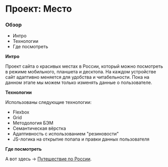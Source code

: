 # Проект: Место

### Обзор
* Интро
* Технологии
* Где посмотреть

**Интро**

Проект сайта о красивых местах в России, который можно посмотреть в режиме мобильного, планшета и десктопа.
На каждом устройстве сайт адаптивно меняется для удобства и читабельности.
Пока на данном этапе мы можем только изменять данные о пользователе.

**Технологии**

Использованы следующие технологии:

* Flexbox
* Grid
* Методология БЭМ
* Семантическая вёрстка
* Адаптивность с использованием "резиновости"
* JS-логика на открытие попапа и правки данных пользователя

**Где посмотреть**

А вот здесь &rarr; [Путешествие по России](https://bezprobeloff.github.io/mesto/index.html).
